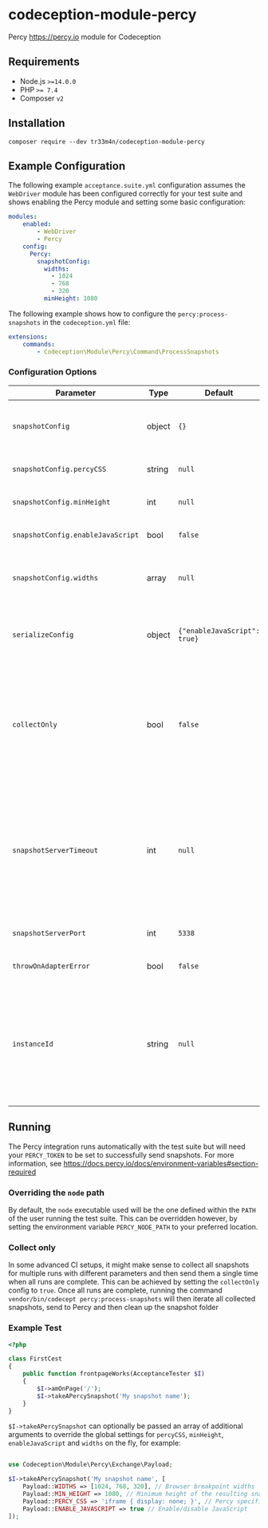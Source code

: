 # codeception-module-percy
Percy https://percy.io module for Codeception

## Requirements
- Node.js `>=14.0.0`
- PHP `>= 7.4`
- Composer `v2`

## Installation
```shell script
composer require --dev tr33m4n/codeception-module-percy
```

## Example Configuration
The following example `acceptance.suite.yml` configuration assumes the `WebDriver` module has been configured correctly for your test suite and
shows enabling the Percy module and setting some basic configuration:
```yaml
modules:
    enabled:
        - WebDriver
        - Percy
    config:
      Percy:
        snapshotConfig:
          widths:
            - 1024
            - 768
            - 320
          minHeight: 1080
```
The following example shows how to configure the `percy:process-snapshots` in the `codeception.yml` file:
```yaml
extensions:
    commands:
        - Codeception\Module\Percy\Command\ProcessSnapshots
```

### Configuration Options
| Parameter                          | Type      | Default                      | Description                                                                                                                                                                                                                           |
|------------------------------------|-----------|------------------------------|---------------------------------------------------------------------------------------------------------------------------------------------------------------------------------------------------------------------------------------|
| `snapshotConfig`                   | object    | `{}`                         | Additional configuration to pass to the "snapshot" functionality                                                                                                                                                                      |
| `snapshotConfig.percyCSS`          | string    | `null`                       | Percy specific CSS to apply to the "snapshot"                                                                                                                                                                                         |
| `snapshotConfig.minHeight`         | int       | `null`                       | Minimum height of the resulting "snapshot" in pixels                                                                                                                                                                                  |
| `snapshotConfig.enableJavaScript`  | bool      | `false`                      | Enable JavaScript in the Percy rendering environment                                                                                                                                                                                  |
| `snapshotConfig.widths`            | array     | `null`                       | An array of integers representing the browser widths at which you want to take snapshots                                                                                                                                              |
| `serializeConfig`                  | object    | `{"enableJavaScript": true}` | Additional configuration to pass to the `PercyDOM.serialize` method injected into the web driver DOM                                                                                                                                  |
| `collectOnly`                      | bool      | `false`                      | Setting this to `true` will only collect snapshots, rather than collect and then send at the end of the run. They can then be sent manually by calling the `vendor/bin/codecept percy:process-snapshots` command                      |
| `snapshotServerTimeout`            | int       | `null`                       | [debug] The length of the time the Percy snapshot server will listen for incoming snapshots and send on to Percy.io (the amount of time needed to send all snapshots after a successful test suite run). No timeout is set by default |
| `snapshotServerPort`               | int       | `5338`                       | [debug] The port the Percy snapshot server will listen on                                                                                                                                                                             |
| `throwOnAdapterError`              | bool      | `false`                      | [debug] Throw exception on adapter error                                                                                                                                                                                              |
| `instanceId`                       | string    | `null`                       | [debug] An ID is used to differentiate between one Codeception runs output files to another, ensuring only the current runs output files are cleared on failure. Use this config to pass a custom instance ID                         |

## Running
The Percy integration runs automatically with the test suite but will need your `PERCY_TOKEN` to be set to successfully send snapshots. For more information, see https://docs.percy.io/docs/environment-variables#section-required
### Overriding the `node` path
By default, the `node` executable used will be the one defined within the `PATH` of the user running the test suite. This can be overridden however, by setting the environment variable `PERCY_NODE_PATH` to your preferred location.
### Collect only
In some advanced CI setups, it might make sense to collect all snapshots for multiple runs with different parameters and then send them a single time when all runs are complete. This can be achieved by setting the `collectOnly` config to `true`. Once all runs are complete, running the command `vendor/bin/codecept percy:process-snapshots`
will then iterate all collected snapshots, send to Percy and then clean up the snapshot folder
### Example Test
```php
<?php

class FirstCest
{
    public function frontpageWorks(AcceptanceTester $I)
    {
        $I->amOnPage('/');
        $I->takeAPercySnapshot('My snapshot name');
    }
}
```
`$I->takeAPercySnapshot` can optionally be passed an array of additional arguments to override the global settings for `percyCSS`, `minHeight`, `enableJavaScript` and `widths` on the fly, for example:
```php

use Codeception\Module\Percy\Exchange\Payload;

$I->takeAPercySnapshot('My snapshot name', [
    Payload::WIDTHS => [1024, 768, 320], // Browser breakpoint widths
    Payload::MIN_HEIGHT => 1080, // Minimum height of the resulting snapshot
    Payload::PERCY_CSS => 'iframe { display: none; }', // Percy specific CSS
    Payload::ENABLE_JAVASCRIPT => true // Enable/disable JavaScript
]);
```
